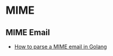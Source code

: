 # MIME

## MIME Email
* [How to parse a MIME email in Golang](https://github.com/kirabou/parseMIMEemail.go)
